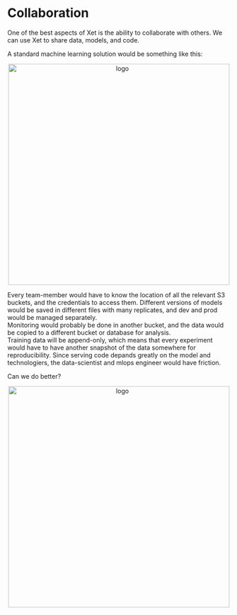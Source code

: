 # Collaboration
One of the best aspects of Xet is the ability to collaborate with others.
We can use Xet to share data, models, and code.

A standard machine learning solution would be something like this:
<p align="center">
   <img src="https://github.com/xetdata/pyxet/blob/7cca1e17b6b571f98ae2e328a0f8f0ef54fb8e35/docs/images/standard.png" alt="logo" width="500" />
</p>   

Every team-member would have to know the location of all the relevant S3 buckets, and the credentials to access them.
Different versions of models would be saved in different files with many replicates, and dev and prod would be managed separately.        
Monitoring would probably be done in another bucket, and the data would be copied to a different bucket or database for analysis.      
Training data will be append-only, which means that every experiment would have to have another snapshot of the data somewhere for reproducibility.
Since serving code depands greatly on the model and technologiers, the data-scientist and mlops engineer would have friction.  

Can we do better?
<p align="center">
   <img src="https://github.com/xetdata/pyxet/blob/7cca1e17b6b571f98ae2e328a0f8f0ef54fb8e35/docs/images/xethub.png" alt="logo" width="500" />
</p>   




